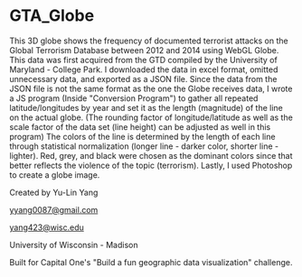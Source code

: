 # GTA_Globe
This 3D globe shows the frequency of documented terrorist attacks on the Global Terrorism Database between 2012 and 2014 using WebGL Globe. This data was first acquired from the GTD compiled by the University of Maryland - College Park. I downloaded the data in excel format, omitted unnecessary data, and exported as a JSON file. Since the data from the JSON file is not the same format as the one the Globe receives data, I wrote a JS program (Inside "Conversion Program") to gather all repeated latitude/longitudes by year and set it as the length (magnitude) of the line on the actual globe. (The rounding factor of longitude/latitude as well as the scale factor of the data set (line height) can be adjusted as well in this program) The colors of the line is determined by the length of each line through statistical normalization (longer line - darker color, shorter line - lighter). Red, grey, and black were chosen as the dominant colors since that better reflects the violence of the topic (terrorism). Lastly, I used Photoshop to create a globe image.


Created by Yu-Lin Yang

yyang0087@gmail.com

yang423@wisc.edu

University of Wisconsin - Madison

Built for Capital One's "Build a fun geographic data visualization" challenge.

